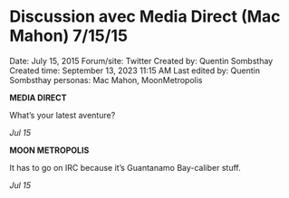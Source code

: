 # Discussion avec Media Direct (Mac Mahon) 7/15/15

Date: July 15, 2015
Forum/site: Twitter
Created by: Quentin Sombsthay
Created time: September 13, 2023 11:15 AM
Last edited by: Quentin Sombsthay
personas: Mac Mahon, MoonMetropolis

**MEDIA DIRECT**

What’s your latest aventure?

*Jul 15*

**MOON METROPOLIS**

It has to go on IRC because it’s Guantanamo Bay-caliber stuff.

*Jul 15*